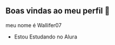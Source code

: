 ## Boas vindas ao meu perfil 💙


meu nome é Wallifer07

- Estou Estudando no Alura










































  
